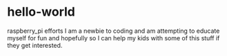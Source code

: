 # hello-world
raspberry_pi efforts 
I am a newbie to coding and am attempting to educate myself for fun and hopefully so I can help my kids with some of this stuff if they get interested.
